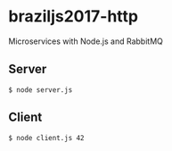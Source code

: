 # braziljs2017-http
Microservices with Node.js and RabbitMQ

## Server
```$ node server.js```

## Client
```$ node client.js 42```
